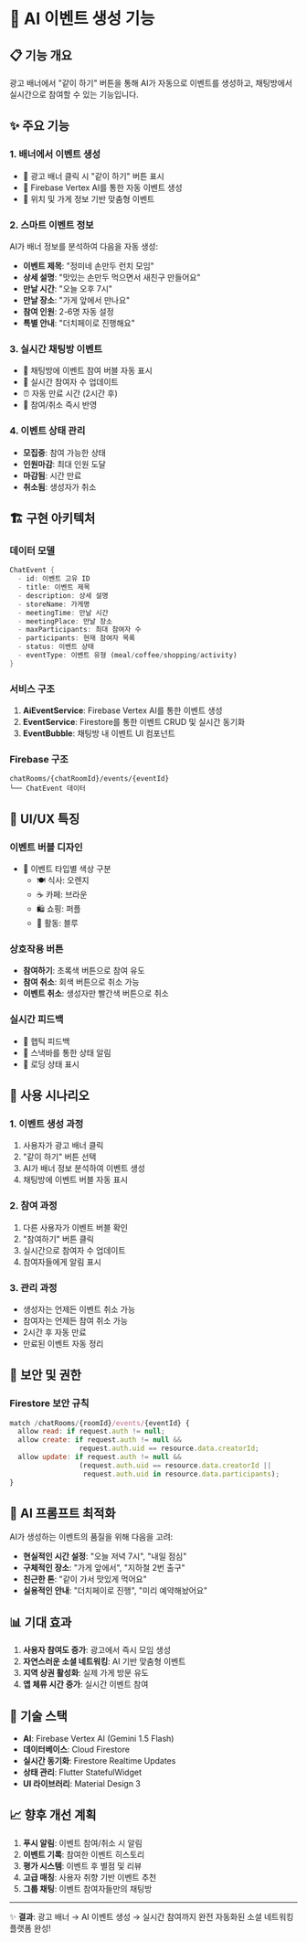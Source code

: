 # 🤖 AI 이벤트 생성 기능

## 📋 기능 개요

광고 배너에서 "같이 하기" 버튼을 통해 AI가 자동으로 이벤트를 생성하고, 채팅방에서 실시간으로 참여할 수 있는 기능입니다.

## ✨ 주요 기능

### 1. 배너에서 이벤트 생성
- 🎯 광고 배너 클릭 시 "같이 하기" 버튼 표시
- 🤖 Firebase Vertex AI를 통한 자동 이벤트 생성
- 📍 위치 및 가게 정보 기반 맞춤형 이벤트

### 2. 스마트 이벤트 정보
AI가 배너 정보를 분석하여 다음을 자동 생성:
- **이벤트 제목**: "정미네 손만두 런치 모임"
- **상세 설명**: "맛있는 손만두 먹으면서 새친구 만들어요"
- **만날 시간**: "오늘 오후 7시"
- **만날 장소**: "가게 앞에서 만나요"
- **참여 인원**: 2-6명 자동 설정
- **특별 안내**: "더치페이로 진행해요"

### 3. 실시간 채팅방 이벤트
- 💬 채팅방에 이벤트 참여 버블 자동 표시
- 👥 실시간 참여자 수 업데이트
- ⏰ 자동 만료 시간 (2시간 후)
- 🔄 참여/취소 즉시 반영

### 4. 이벤트 상태 관리
- **모집중**: 참여 가능한 상태
- **인원마감**: 최대 인원 도달
- **마감됨**: 시간 만료
- **취소됨**: 생성자가 취소

## 🏗️ 구현 아키텍처

### 데이터 모델
```dart
ChatEvent {
  - id: 이벤트 고유 ID
  - title: 이벤트 제목
  - description: 상세 설명
  - storeName: 가게명
  - meetingTime: 만날 시간
  - meetingPlace: 만날 장소
  - maxParticipants: 최대 참여자 수
  - participants: 현재 참여자 목록
  - status: 이벤트 상태
  - eventType: 이벤트 유형 (meal/coffee/shopping/activity)
}
```

### 서비스 구조
1. **AiEventService**: Firebase Vertex AI를 통한 이벤트 생성
2. **EventService**: Firestore를 통한 이벤트 CRUD 및 실시간 동기화
3. **EventBubble**: 채팅방 내 이벤트 UI 컴포넌트

### Firebase 구조
```
chatRooms/{chatRoomId}/events/{eventId}
└── ChatEvent 데이터
```

## 🎨 UI/UX 특징

### 이벤트 버블 디자인
- 🎨 이벤트 타입별 색상 구분
  - 🍽️ 식사: 오렌지
  - ☕ 카페: 브라운
  - 🛍️ 쇼핑: 퍼플
  - 🎯 활동: 블루

### 상호작용 버튼
- **참여하기**: 초록색 버튼으로 참여 유도
- **참여 취소**: 회색 버튼으로 취소 가능
- **이벤트 취소**: 생성자만 빨간색 버튼으로 취소

### 실시간 피드백
- 📱 햅틱 피드백
- 💬 스낵바를 통한 상태 알림
- 🔄 로딩 상태 표시

## 🚀 사용 시나리오

### 1. 이벤트 생성 과정
1. 사용자가 광고 배너 클릭
2. "같이 하기" 버튼 선택
3. AI가 배너 정보 분석하여 이벤트 생성
4. 채팅방에 이벤트 버블 자동 표시

### 2. 참여 과정
1. 다른 사용자가 이벤트 버블 확인
2. "참여하기" 버튼 클릭
3. 실시간으로 참여자 수 업데이트
4. 참여자들에게 알림 표시

### 3. 관리 과정
- 생성자는 언제든 이벤트 취소 가능
- 참여자는 언제든 참여 취소 가능
- 2시간 후 자동 만료
- 만료된 이벤트 자동 정리

## 🔐 보안 및 권한

### Firestore 보안 규칙
```javascript
match /chatRooms/{roomId}/events/{eventId} {
  allow read: if request.auth != null;
  allow create: if request.auth != null && 
                 request.auth.uid == resource.data.creatorId;
  allow update: if request.auth != null &&
                 (request.auth.uid == resource.data.creatorId || 
                  request.auth.uid in resource.data.participants);
}
```

## 🎯 AI 프롬프트 최적화

AI가 생성하는 이벤트의 품질을 위해 다음을 고려:
- **현실적인 시간 설정**: "오늘 저녁 7시", "내일 점심"
- **구체적인 장소**: "가게 앞에서", "지하철 2번 출구"
- **친근한 톤**: "같이 가서 맛있게 먹어요"
- **실용적인 안내**: "더치페이로 진행", "미리 예약해놨어요"

## 📊 기대 효과

1. **사용자 참여도 증가**: 광고에서 즉시 모임 생성
2. **자연스러운 소셜 네트워킹**: AI 기반 맞춤형 이벤트
3. **지역 상권 활성화**: 실제 가게 방문 유도
4. **앱 체류 시간 증가**: 실시간 이벤트 참여

## 🔧 기술 스택

- **AI**: Firebase Vertex AI (Gemini 1.5 Flash)
- **데이터베이스**: Cloud Firestore
- **실시간 동기화**: Firestore Realtime Updates
- **상태 관리**: Flutter StatefulWidget
- **UI 라이브러리**: Material Design 3

## 📈 향후 개선 계획

1. **푸시 알림**: 이벤트 참여/취소 시 알림
2. **이벤트 기록**: 참여한 이벤트 히스토리
3. **평가 시스템**: 이벤트 후 별점 및 리뷰
4. **고급 매칭**: 사용자 취향 기반 이벤트 추천
5. **그룹 채팅**: 이벤트 참여자들만의 채팅방

---

✨ **결과**: 광고 배너 → AI 이벤트 생성 → 실시간 참여까지 완전 자동화된 소셜 네트워킹 플랫폼 완성! 
